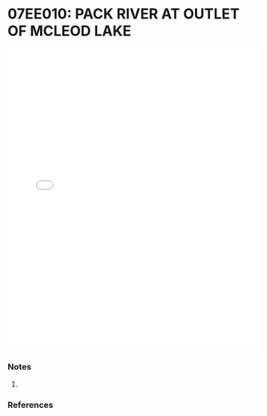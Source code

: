 # 07EE010: PACK RIVER AT OUTLET OF MCLEOD LAKE

<iframe src="/distribution_estimation/_static/stations/07EE010_fdc.html" width="100%" height="600" frameborder="0"></iframe>

### Notes
1. 

### References

